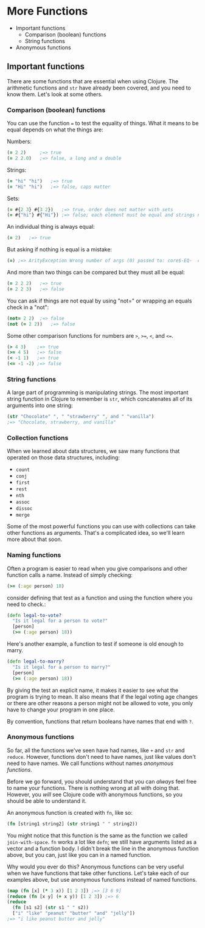 More Functions
=========

* Important functions
  * Comparison (boolean) functions
  * String functions
* Anonymous functions

## Important functions

There are some functions that are essential when using Clojure. The arithmetic functions and `str` have already been covered, and you need to know them. Let's look at some others.

### Comparison (boolean) functions

You can use the function `=` to test the equality of things.  What it means to be equal depends on what the things are:

Numbers: 
```clj
(= 2 2)		;=> true
(= 2 2.0)	;=> false, a long and a double
``` 
Strings:
```clj
(= "hi" "hi")	;=> true
(= "Hi" "hi")	;=> false, caps matter
``` 
Sets:
```clj
(= #{2 3} #{3 2})	;=> true, order does not matter with sets
(= #{"hi"} #{"Hi"})	;=> false; each element must be equal and strings need the same case to be equal
``` 

An individual thing is always equal:
```clj
(= 2)	;=> true
```

But asking if nothing is equal is a mistake:
```clj
(=)	;=> ArityException Wrong number of args (0) passed to: core$-EQ-  clojure.lang.AFn.throwArity (AFn.java:437)
```

And more than two things can be compared but they must all be equal:
```clj
(= 2 2 2)	;=> true
(= 2 2 3)	;=> false
```

You can ask if things are not equal by using "not=" or wrapping an equals check in a "not":
```clj
(not= 2 2)	;=> false
(not (= 2 2))	;=> false
```

Some other comparison functions for numbers are `>`, `>=`, `<`, and `<=`.

```clj
(> 4 3)    ;=> true
(>= 4 5)   ;=> false
(< -1 1)   ;=> true
(<= -1 -2) ;=> false
```

### String functions

A large part of programming is manipulating strings. The most important string function in Clojure to remember is `str`, which concatenates all of its arguments into one string:

```clj
(str "Chocolate" ", " "strawberry" ", and " "vanilla")
;=> "Chocolate, strawberry, and vanilla"
```

### Collection functions

When we learned about data structures, we saw many functions that operated on those data structures, including:

* `count`
* `conj`
* `first`
* `rest`
* `nth`
* `assoc`
* `dissoc`
* `merge`

Some of the most powerful functions you can use with collections can take other functions as arguments. That's a complicated idea, so we'll learn more about that soon.

### Naming functions

Often a program is easier to read when you give comparisons and other function calls a name.  Instead of simply checking:

```clj
(>= (:age person) 18)
```
consider defining that test as a function and using the function where you need to check.:

```clj
(defn legal-to-vote?
  "Is it legal for a person to vote?"
  [person]
  (>= (:age person) 18))
  ```

Here's another example, a function to test if someone is old enough to marry.

```clj
(defn legal-to-marry?
  "Is it legal for a person to marry?"
  [person]
  (>= (:age person) 18))
```

By giving the test an explicit name, it makes it easier to see what the program is trying to mean.  It also means that if the legal
voting age changes or there are other reasons a person might not be allowed to vote, you only have to change your program in one place.

By convention, functions that return booleans have names that end with `?`.

### Anonymous functions

So far, all the functions we've seen have had names, like `+` and `str` and `reduce`. However, functions don't need to have names, just like values don't need to have names. We call functions without names _anonymous functions_.

Before we go forward, you should understand that you can _always_ feel free to name your functions. There is nothing wrong at all with doing that. However, you _will_ see Clojure code with anonymous functions, so you should be able to understand it.

An anonymous function is created with `fn`, like so:

```clj
(fn [string1 string2] (str string1 " " string2))
```

You might notice that this function is the same as the function we called `join-with-space`. `fn` works a lot like `defn`; we still have arguments listed as a vector and a function body. I didn't break the line in the anonymous function above, but you can, just like you can in a named function.

Why would you ever do this? Anonymous functions can be very useful when we have functions that take other functions. Let's take each of our examples above, but use anonymous functions instead of named functions.

```clj
(map (fn [x] (* 3 x)) [1 2 3]) ;=> [3 6 9]
(reduce (fn [x y] (+ x y)) [1 2 3]) ;=> 6
(reduce
  (fn [s1 s2] (str s1 " " s2))
  ["i" "like" "peanut" "butter" "and" "jelly"])
;=> "i like peanut butter and jelly"
```
